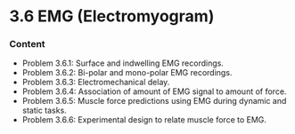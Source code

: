 # 3.6 EMG (Electromyogram)

### Content

* Problem 3.6.1: Surface and indwelling EMG recordings.
* Problem 3.6.2: Bi-polar and mono-polar EMG recordings.
* Problem 3.6.3: Electromechanical delay.
* Problem 3.6.4: Association of amount of EMG signal to amount of force.
* Problem 3.6.5: Muscle force predictions using EMG during dynamic and static tasks.
* Problem 3.6.6: Experimental design to relate muscle force to EMG.

